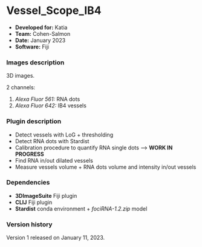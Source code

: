 # Vessel_Scope_IB4

* **Developed for:** Katia
* **Team:** Cohen-Salmon
* **Date:** January 2023
* **Software:** Fiji

### Images description

3D images.

2 channels:
  1. *Alexa Fluor 561:* RNA dots
  2. *Alexa Fluor 642:* IB4 vessels

### Plugin description

* Detect vessels with LoG + thresholding
* Detect RNA dots with Stardist
* Calibration procedure to quantify RNA single dots --> **WORK IN PROGRESS**
* Find RNA in/out dilated vessels
* Measure vessels volume + RNA dots volume and intensity in/out vessels

### Dependencies

* **3DImageSuite** Fiji plugin
* **CLIJ** Fiji plugin
* **Stardist** conda environment + *fociRNA-1.2.zip* model

### Version history

Version 1 released on January 11, 2023.
